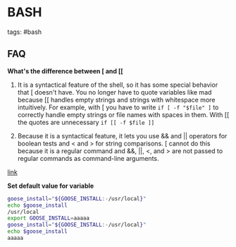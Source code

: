 # BASH

tags: #bash

## FAQ

**What's the difference between [ and [[** 

1. It is a syntactical feature of the shell, so it has some special behavior that [ doesn't have. 
You no longer have to quote variables like mad because [[ handles empty strings and strings with whitespace more intuitively. 
For example, with [ you have to write `if [ -f "$file" ]` to correctly handle empty strings or file names with spaces in them. 
With [[ the quotes are unnecessary `if [[ -f $file ]]`

2. Because it is a syntactical feature, it lets you use && and || operators for boolean tests and < and > for string comparisons. 
[ cannot do this because it is a regular command and  &&, ||, <, and > are not passed to regular commands as command-line arguments.

[link](http://mywiki.wooledge.org/BashFAQ/031)

**Set default value for variable**

```bash
goose_install="${GOOSE_INSTALL:-/usr/local}"
echo $goose_install
/usr/local
export GOOSE_INSTALL=aaaaa
goose_install="${GOOSE_INSTALL:-/usr/local}"
echo $goose_install
aaaaa
```